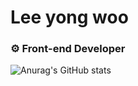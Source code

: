 # Lee yong woo
### ⚙️ Front-end Developer
<!-- ### ⚙️ skill
```
* Front-end : HTML,CSS,Style-component,SASS, JavaScript, React.js
* VCS : Git, Github
* Other Tools : Slack, Figma, Adobe Photoshop, Adobe illustrator
``` -->
![Anurag's GitHub stats](https://github-readme-stats.vercel.app/api?username=moolbum&show_icons=true&theme=radical)
<!--
**moolbum/moolbum** is a ✨ _special_ ✨ repository because its `README.md` (this file) appears on your GitHub profile.

Here are some ideas to get you started:

- 🔭 I’m currently working on ...
- 🌱 I’m currently learning ...
- 👯 I’m looking to collaborate on ...
- 🤔 I’m looking for help with ...
- 💬 Ask me about ...
- 📫 How to reach me: ...
- 😄 Pronouns: ...
- ⚡ Fun fact: ...
-->
